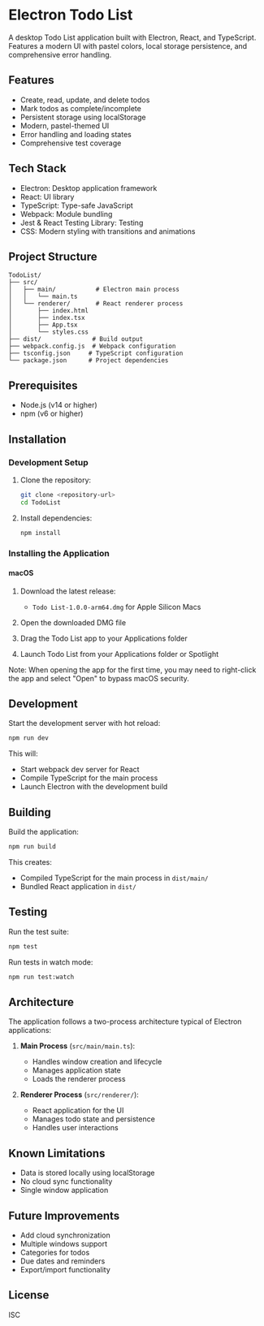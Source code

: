 # Electron Todo List

A desktop Todo List application built with Electron, React, and TypeScript. Features a modern UI with pastel colors, local storage persistence, and comprehensive error handling.

## Features

- Create, read, update, and delete todos
- Mark todos as complete/incomplete
- Persistent storage using localStorage
- Modern, pastel-themed UI
- Error handling and loading states
- Comprehensive test coverage

## Tech Stack

- Electron: Desktop application framework
- React: UI library
- TypeScript: Type-safe JavaScript
- Webpack: Module bundling
- Jest & React Testing Library: Testing
- CSS: Modern styling with transitions and animations

## Project Structure

```
TodoList/
├── src/
│   ├── main/           # Electron main process
│   │   └── main.ts
│   └── renderer/       # React renderer process
│       ├── index.html
│       ├── index.tsx
│       ├── App.tsx
│       └── styles.css
├── dist/              # Build output
├── webpack.config.js  # Webpack configuration
├── tsconfig.json     # TypeScript configuration
└── package.json      # Project dependencies
```

## Prerequisites

- Node.js (v14 or higher)
- npm (v6 or higher)

## Installation

### Development Setup

1. Clone the repository:
   ```bash
   git clone <repository-url>
   cd TodoList
   ```

2. Install dependencies:
   ```bash
   npm install
   ```

### Installing the Application

#### macOS

1. Download the latest release:
   - `Todo List-1.0.0-arm64.dmg` for Apple Silicon Macs

2. Open the downloaded DMG file

3. Drag the Todo List app to your Applications folder

4. Launch Todo List from your Applications folder or Spotlight

Note: When opening the app for the first time, you may need to right-click the app and select "Open" to bypass macOS security.

## Development

Start the development server with hot reload:
```bash
npm run dev
```

This will:
- Start webpack dev server for React
- Compile TypeScript for the main process
- Launch Electron with the development build

## Building

Build the application:
```bash
npm run build
```

This creates:
- Compiled TypeScript for the main process in `dist/main/`
- Bundled React application in `dist/`

## Testing

Run the test suite:
```bash
npm test
```

Run tests in watch mode:
```bash
npm run test:watch
```

## Architecture

The application follows a two-process architecture typical of Electron applications:

1. **Main Process** (`src/main/main.ts`):
   - Handles window creation and lifecycle
   - Manages application state
   - Loads the renderer process

2. **Renderer Process** (`src/renderer/`):
   - React application for the UI
   - Manages todo state and persistence
   - Handles user interactions

## Known Limitations

- Data is stored locally using localStorage
- No cloud sync functionality
- Single window application

## Future Improvements

- Add cloud synchronization
- Multiple windows support
- Categories for todos
- Due dates and reminders
- Export/import functionality

## License

ISC
